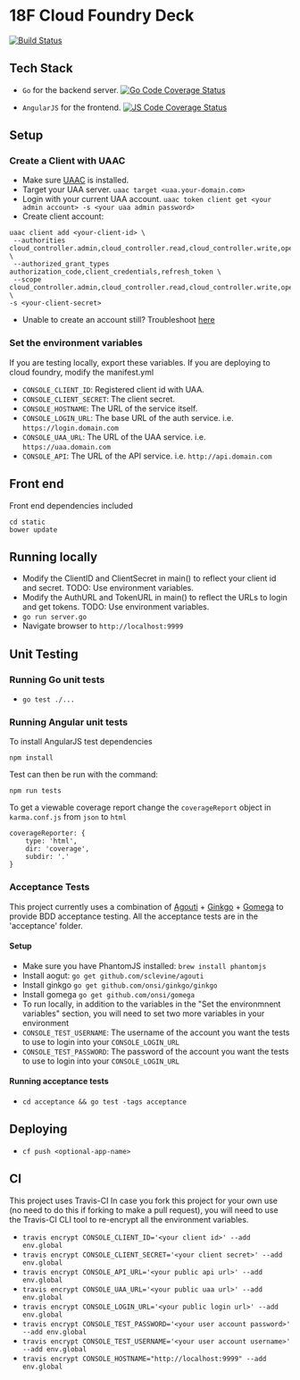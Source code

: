 # 18F Cloud Foundry Deck

[![Build Status](https://travis-ci.org/18F/cf-deck.svg?branch=master)](https://travis-ci.org/18F/cf-deck)


## Tech Stack
- `Go` for the backend server. [![Go Code Coverage Status](https://coveralls.io/repos/18F/cf-deck/badge.svg?branch=master&service=github)](https://coveralls.io/github/18F/cf-deck?branch=master)

- `AngularJS` for the frontend. [![JS Code Coverage Status](http://codecov.io/github/18F/cf-deck/coverage.svg?branch=master)](http://codecov.io/github/18F/cf-deck?branch=master)


## Setup
### Create a Client with UAAC
- Make sure [UAAC](https://github.com/cloudfoundry/cf-uaac) is installed.
- Target your UAA server. `uaac target <uaa.your-domain.com>`
- Login with your current UAA account. `uaac token client get <your admin account> -s <your uaa admin password>`
- Create client account:
```
uaac client add <your-client-id> \
 --authorities cloud_controller.admin,cloud_controller.read,cloud_controller.write,openid,scim.read \
 --authorized_grant_types authorization_code,client_credentials,refresh_token \
 --scope cloud_controller.admin,cloud_controller.read,cloud_controller.write,openid,scim.read \
-s <your-client-secret>
```
- Unable to create an account still? Troubleshoot [here](https://docs.cloudfoundry.org/adminguide/uaa-user-management.html#creating-admin-users)

### Set the environment variables
If you are testing locally, export these variables. If you are deploying to cloud foundry, modify the manifest.yml
- `CONSOLE_CLIENT_ID`: Registered client id with UAA.
- `CONSOLE_CLIENT_SECRET`: The client secret.
- `CONSOLE_HOSTNAME`: The URL of the service itself.
- `CONSOLE_LOGIN_URL`: The base URL of the auth service. i.e. `https://login.domain.com`
- `CONSOLE_UAA_URL`: The URL of the UAA service. i.e. `https://uaa.domain.com`
- `CONSOLE_API`: The URL of the API service. i.e. `http://api.domain.com`

## Front end
Front end dependencies included
```
cd static
bower update
```

## Running locally
- Modify the ClientID and ClientSecret in main() to reflect your client id and secret. TODO: Use environment variables.
- Modify the AuthURL and TokenURL in main() to reflect the URLs to login and get tokens. TODO: Use environment variables.
- `go run server.go`
- Navigate browser to `http://localhost:9999`


## Unit Testing
### Running Go unit tests
- `go test ./...`

### Running Angular unit tests
To install AngularJS test dependencies
```
npm install
```
Test can then be run with the command:
```
npm run tests
```
To get a viewable coverage report change the `coverageReport` object in `karma.conf.js` from `json` to `html` 
```
coverageReporter: {
    type: 'html',
    dir: 'coverage',
    subdir: '.'
}
```

### Acceptance Tests
This project currently uses a combination of [Agouti](http://agouti.org/) + [Ginkgo](http://onsi.github.io/ginkgo/) + [Gomega](http://onsi.github.io/gomega/) to provide BDD acceptance testing.
All the acceptance tests are in the 'acceptance' folder.


#### Setup
- Make sure you have PhantomJS installed: `brew install phantomjs`
- Install aogut: `go get github.com/sclevine/agouti`
- Install ginkgo `go get github.com/onsi/ginkgo/ginkgo`
- Install gomega `go get github.com/onsi/gomega`
- To run locally, in addition to the variables in the "Set the environmnent variables" section, you will need to set two more variables in your environment
- `CONSOLE_TEST_USERNAME`: The username of the account you want the tests to use to login into your `CONSOLE_LOGIN_URL`
- `CONSOLE_TEST_PASSWORD`: The password of the account you want the tests to use to login into your `CONSOLE_LOGIN_URL`

#### Running acceptance tests
- `cd acceptance && go test -tags acceptance`

## Deploying
- `cf push <optional-app-name>`

## CI
This project uses Travis-CI
In case you fork this project for your own use (no need to do this if forking to make a pull request), you will need to use the Travis-CI CLI tool to re-encrypt all the environment variables.
- `travis encrypt CONSOLE_CLIENT_ID='<your client id>' --add env.global`
- `travis encrypt CONSOLE_CLIENT_SECRET='<your client secret>' --add env.global`
- `travis encrypt CONSOLE_API_URL='<your public api url>' --add env.global`
- `travis encrypt CONSOLE_UAA_URL='<your public uaa url>' --add env.global`
- `travis encrypt CONSOLE_LOGIN_URL='<your public login url>' --add env.global`
- `travis encrypt CONSOLE_TEST_PASSWORD='<your user account password>' --add env.global`
- `travis encrypt CONSOLE_TEST_USERNAME='<your user account username>' --add env.global`
- `travis encrypt CONSOLE_HOSTNAME="http://localhost:9999" --add env.global`
